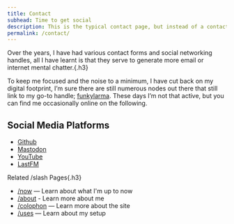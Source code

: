 ```yaml
---
title: Contact
subhead: Time to get social
description: This is the typical contact page, but instead of a contact form, you can pick the platform to contact me on.
permalink: /contact/
---
```


Over the years, I have had various contact forms and social networking handles, all I have learnt is that they serve to generate more email or internet mental chatter.{.h3}

To keep me focused and the noise to a minimum, I have cut back on my digital footprint, I’m sure there are still numerous nodes out there that still link to my go-to handle; [funkylarma](https://www.google.com/search?q=funkylarma). These days I’m not that active, but you can find me occasionally online on the following.

## Social Media Platforms

- [Github](https://github.com/funkylarma)
- [Mastodon](https://mastodon.social/@FunkyLarma)
- [YouTube](https://www.youtube.com/@funkylarma)
- [LastFM](https://www.last.fm/user/FunkyLarma)

<div class="page--related">

Related /slash Pages{.h3}

- [/now](/now/) — Learn about what I'm up to now
- [/about](/about/) - Learn more about me
- [/colophon](/colophon/) — Learn more about the site
- [/uses](/uses/) — Learn about my setup

</div>
